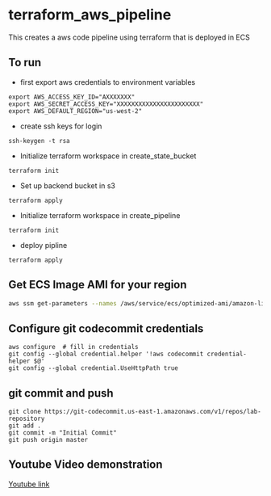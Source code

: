# terraform_aws_pipeline
This creates a aws code pipeline using terraform that is deployed in ECS

## To run
* first export aws credentials to environment variables
```
export AWS_ACCESS_KEY_ID="AXXXXXXX"
export AWS_SECRET_ACCESS_KEY="XXXXXXXXXXXXXXXXXXXXXXX"
export AWS_DEFAULT_REGION="us-west-2"
```

* create ssh keys for login
```
ssh-keygen -t rsa
```
* Initialize terraform workspace in create_state_bucket
```
terraform init
```
* Set up backend bucket in s3  
```
terraform apply
```

* Initialize terraform workspace in create_pipeline
```
terraform init
```
* deploy pipline
```
terraform apply
```


## Get ECS Image AMI for your region
```bash
aws ssm get-parameters --names /aws/service/ecs/optimized-ami/amazon-linux-2/recommended
```

## Configure git codecommit credentials
```
aws configure  # fill in credentials
git config --global credential.helper '!aws codecommit credential-helper $@'
git config --global credential.UseHttpPath true
```

## git commit and push
```
git clone https://git-codecommit.us-east-1.amazonaws.com/v1/repos/lab-repository
git add .
git commit -m "Initial Commit"
git push origin master
```
## Youtube Video demonstration
[Youtube link](https://youtu.be/nm16l3YN6ps)

